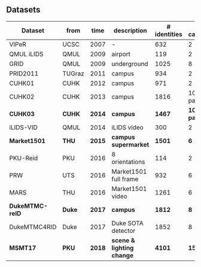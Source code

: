 ## Datasets

| Dataset           | from     | time     | description                 | # identities | # cameras       | # images   |
| ----------------- | -------- | -------- | --------------------------- | ------------ | --------------- | ---------- |
| VIPeR             | UCSC     | 2007     | -                           | 632          | 2               | 1264       |
| QMUL iLIDS        | QMUL     | 2009     | airport                     | 119          | 2               | 476        |
| GRID              | QMUL     | 2009     | underground                 | 1025         | 8               | 1275       |
| PRID2011          | TUGraz   | 2011     | campus                      | 934          | 2               | 24541      |
| CUHK01            | CUHK     | 2012     | campus                      | 971          | 2               | 3884       |
| CUHK02            | CUHK     | 2013     | campus                      | 1816         | 10(5 pairs)     | 7264       |
| **CUHK03**        | **CUHK** | **2014** | **campus**                  | **1467**     | **10(5 pairs)** | **13164**  |
| iLIDS-VID         | QMUL     | 2014     | iLIDS video                 | 300          | 2               | 42495      |
| **Market1501**    | **THU**  | **2015** | **campus supermarket**      | **1501**     | **6**           | **32217**  |
| PKU-Reid          | PKU      | 2016     | 8 orientations              | 114          | 2               | 1824       |
| PRW               | UTS      | 2016     | Market1501 full frame       | 932          | 6               | 34304      |
| MARS              | THU      | 2016     | Market1501 video            | 1261         | 6               | 1191003    |
| **DukeMTMC-reID** | **Duke** | **2017** | **campus**                  | **1812**     | **8**           | **36441**  |
| DukeMTMC4RID      | Duke     | 2017     | Duke SOTA detector          | 1852         | 8               | 46261      |
| **MSMT17**        | **PKU**  | **2018** | **scene & lighting change** | **4101**     | **15**          | **126441** |


